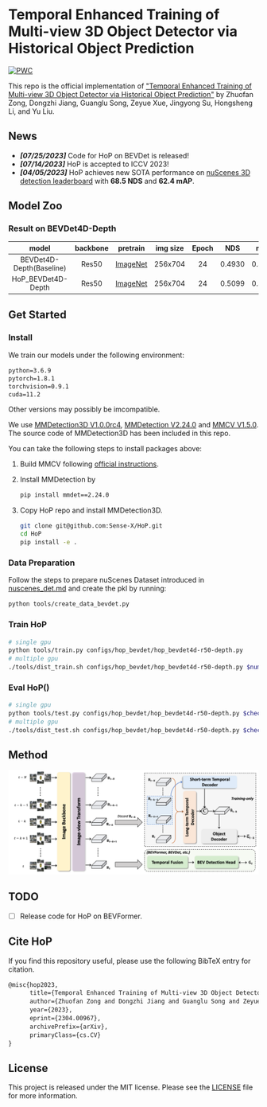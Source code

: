 # Temporal Enhanced Training of Multi-view 3D Object Detector via Historical Object Prediction

[![PWC](https://img.shields.io/endpoint.svg?url=https://paperswithcode.com/badge/temporal-enhanced-training-of-multi-view-3d/3d-object-detection-on-nuscenes-camera-only)](https://paperswithcode.com/sota/3d-object-detection-on-nuscenes-camera-only?p=temporal-enhanced-training-of-multi-view-3d)

This repo is the official implementation of ["Temporal Enhanced Training of Multi-view 3D Object Detector via Historical Object Prediction"](https://arxiv.org/abs/2304.00967) by Zhuofan Zong, Dongzhi Jiang, Guanglu Song, Zeyue Xue, Jingyong Su, Hongsheng Li, and Yu Liu.


## News
* ***[07/25/2023]*** Code for HoP on BEVDet is released!
* ***[07/14/2023]*** HoP is accepted to ICCV 2023!
* ***[04/05/2023]*** HoP achieves new SOTA performance on [nuScenes 3D detection leaderboard](https://www.nuscenes.org/object-detection?externalData=all&mapData=all&modalities=Camera) with **68.5 NDS** and **62.4 mAP**.

## Model Zoo

### Result on BEVDet4D-Depth

|          model           | backbone |   pretrain   | img size | Epoch |  NDS   |  mAP   |                            config                            |                             ckpt                             |                             log                              |
| :----------------------: | :------: | :----------: | :------: | :---: | :----: | :----: | :----------------------------------------------------------: | :----------------------------------------------------------: | :----------------------------------------------------------: |
| BEVDet4D-Depth(Baseline) |  Res50   | [ImageNet]() | 256x704  |  24   | 0.4930 | 0.3848 | [cfg](https://github.com/Sense-X/HoP/blob/main/configs/hop_bevdet/bevdet4d-r50-depth.py) | [ckpt](https://github.com/Sense-X/HoP/releases/download/Release/BEVDet_ep24_ema.pth) | [log](https://github.com/Sense-X/HoP/releases/download/Release/BEVDet.log) |
|    HoP_BEVDet4D-Depth    |  Res50   | [ImageNet]() | 256x704  |  24   | 0.5099 | 0.3990 | [cfg](https://github.com/Sense-X/HoP/blob/main/configs/hop_bevdet/hop_bevdet4d-r50-depth.py) | [ckpt](https://github.com/Sense-X/HoP/releases/download/Release/HoP_BEVDet_ep24_ema.pth) | [log](https://github.com/Sense-X/HoP/releases/download/Release/HoP_BEVDet.log) |

## Get Started

### Install

We train our models under the following environment: 

```
python=3.6.9
pytorch=1.8.1
torchvision=0.9.1
cuda=11.2
```

Other versions may possibly be imcompatible.

We use [MMDetection3D V1.0.0rc4](https://github.com/open-mmlab/mmdetection3d/tree/v1.0.0rc4), [MMDetection V2.24.0](https://github.com/open-mmlab/mmdetection/releases/tag/v2.25.3) and [MMCV V1.5.0](https://github.com/open-mmlab/mmcv/releases/tag/v1.5.0). The source code of MMDetection3D has been included in this repo.

You can take the following steps to install packages above: 

1. Build MMCV following [official instructions](https://github.com/open-mmlab/mmcv/tree/v1.5.2#installation). 

2. Install MMDetection by 

   ```bash
   pip install mmdet==2.24.0
   ```

3. Copy HoP repo and install MMDetection3D.

   ```bash
   git clone git@github.com:Sense-X/HoP.git
   cd HoP
   pip install -e .
   ```

### Data Preparation

Follow the steps to prepare nuScenes Dataset introduced in [nuscenes_det.md](https://github.com/HuangJunJie2017/BEVDet/blob/dev2.1/docs/en/datasets/nuscenes_det.md) and create the pkl by running:

```bash
python tools/create_data_bevdet.py
```

### Train HoP

```bash
# single gpu
python tools/train.py configs/hop_bevdet/hop_bevdet4d-r50-depth.py
# multiple gpu
./tools/dist_train.sh configs/hop_bevdet/hop_bevdet4d-r50-depth.py $num_gpu
```

### Eval HoP()

```bash
# single gpu
python tools/test.py configs/hop_bevdet/hop_bevdet4d-r50-depth.py $checkpoint --eval bbox
# multiple gpu
./tools/dist_test.sh configs/hop_bevdet/hop_bevdet4d-r50-depth.py $checkpoint $num_gpu --eval bbox
```

## Method

<img src="resources/HoP_framework.png" width="1000" >

## TODO

- [ ] Release code for HoP on BEVFormer.

## Cite HoP

If you find this repository useful, please use the following BibTeX entry for citation.

```latex
@misc{hop2023,
      title={Temporal Enhanced Training of Multi-view 3D Object Detector via Historical Object Prediction},
      author={Zhuofan Zong and Dongzhi Jiang and Guanglu Song and Zeyue Xue and Jingyong Su and Hongsheng Li and Yu Liu},
      year={2023},
      eprint={2304.00967},
      archivePrefix={arXiv},
      primaryClass={cs.CV}
}
```

## License

This project is released under the MIT license. Please see the [LICENSE](LICENSE) file for more information.